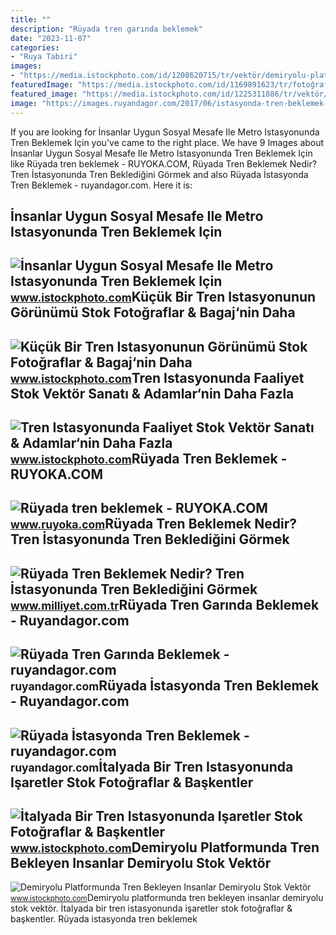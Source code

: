 ```yaml
---
title: ""
description: "Rüyada tren garında beklemek"
date: "2023-11-07"
categories:
- "Ruya Tabiri"
images:
- "https://media.istockphoto.com/id/1208620715/tr/vektör/demiryolu-platformunda-tren-bekleyen-insanlar-demiryolu.jpg?s=612x612&amp;w=is&amp;k=20&amp;c=nNiiYlEidJ8qHSBIrm5GdDDdJGYDS4NswHXn75OWkkI="
featuredImage: "https://media.istockphoto.com/id/1169891623/tr/fotoğraf/küçük-bir-tren-istasyonunun-görünümü.jpg?s=612x612&amp;w=is&amp;k=20&amp;c=d_iJg3tXPdas51cwyuI4ynWrO_0UQzGlZpLH6v8GR14="
featured_image: "https://media.istockphoto.com/id/1225311886/tr/vektör/insanlar-uygun-sosyal-mesafe-ile-metro-istasyonunda-tren-beklemek-için-sıraya.jpg?s=612x612&amp;w=is&amp;k=20&amp;c=DncIQqx1AR4xcwCpbwJRFWTYPOe-kKwGdhGi_jkmRJQ="
image: "https://images.ruyandagor.com/2017/06/istasyonda-tren-beklemek-1856.jpg"
---
```


If you are looking for İnsanlar Uygun Sosyal Mesafe Ile Metro Istasyonunda Tren Beklemek Için you've came to the right place. We have 9 Images about İnsanlar Uygun Sosyal Mesafe Ile Metro Istasyonunda Tren Beklemek Için like Rüyada tren beklemek - RUYOKA.COM, Rüyada Tren Beklemek Nedir? Tren İstasyonunda Tren Beklediğini Görmek and also Rüyada İstasyonda Tren Beklemek - ruyandagor.com. Here it is:

İnsanlar Uygun Sosyal Mesafe Ile Metro Istasyonunda Tren Beklemek Için
----------------------------------------------------------------------

 ![İnsanlar Uygun Sosyal Mesafe Ile Metro Istasyonunda Tren Beklemek Için](https://media.istockphoto.com/id/1225311886/tr/vektör/insanlar-uygun-sosyal-mesafe-ile-metro-istasyonunda-tren-beklemek-için-sıraya.jpg?s=612x612&w=is&k=20&c=DncIQqx1AR4xcwCpbwJRFWTYPOe-kKwGdhGi_jkmRJQ=) <small>www.istockphoto.com</small>Küçük Bir Tren Istasyonunun Görünümü Stok Fotoğraflar &amp; Bagaj‘nin Daha
--------------------------------------------------------------------------

 ![Küçük Bir Tren Istasyonunun Görünümü Stok Fotoğraflar & Bagaj‘nin Daha](https://media.istockphoto.com/id/1169891623/tr/fotoğraf/küçük-bir-tren-istasyonunun-görünümü.jpg?s=612x612&w=is&k=20&c=d_iJg3tXPdas51cwyuI4ynWrO_0UQzGlZpLH6v8GR14=) <small>www.istockphoto.com</small>Tren Istasyonunda Faaliyet Stok Vektör Sanatı &amp; Adamlar‘nin Daha Fazla
--------------------------------------------------------------------------

 ![Tren Istasyonunda Faaliyet Stok Vektör Sanatı & Adamlar‘nin Daha Fazla](https://media.istockphoto.com/id/1198151227/tr/vektör/tren-istasyonunda-faaliyet.jpg?s=612x612&w=is&k=20&c=M01rcE6XqWaeAAll1wu2EzRpxt1709XZzF9LaEB2uUc=) <small>www.istockphoto.com</small>Rüyada Tren Beklemek - RUYOKA.COM
---------------------------------

 ![Rüyada tren beklemek - RUYOKA.COM](https://static.wixstatic.com/media/3d9028_8038780a396441cba218b80a22fee27c~mv2.png/v1/fill/w_970,h_654,al_c/tren1.png) <small>www.ruyoka.com</small>Rüyada Tren Beklemek Nedir? Tren İstasyonunda Tren Beklediğini Görmek
---------------------------------------------------------------------

 ![Rüyada Tren Beklemek Nedir? Tren İstasyonunda Tren Beklediğini Görmek](https://image.milimaj.com/i/milliyet/75/0x410/6078daff5542822a28e9c6b9.jpg) <small>www.milliyet.com.tr</small>Rüyada Tren Garında Beklemek - Ruyandagor.com
---------------------------------------------

 ![Rüyada Tren Garında Beklemek - ruyandagor.com](https://images.ruyandagor.com/2017/05/tren-garinda-beklemek-1351.jpg) <small>ruyandagor.com</small>Rüyada İstasyonda Tren Beklemek - Ruyandagor.com
------------------------------------------------

 ![Rüyada İstasyonda Tren Beklemek - ruyandagor.com](https://images.ruyandagor.com/2017/06/istasyonda-tren-beklemek-1856.jpg) <small>ruyandagor.com</small>İtalyada Bir Tren Istasyonunda Işaretler Stok Fotoğraflar &amp; Başkentler
--------------------------------------------------------------------------

 ![İtalyada Bir Tren Istasyonunda Işaretler Stok Fotoğraflar & Başkentler](https://media.istockphoto.com/id/1175202392/tr/fotoğraf/italyada-bir-tren-istasyonunda-işaretler.jpg?s=612x612&w=is&k=20&c=uD-0R7NHfzL1bhmnRVn70yimrlVJOSapzsTijnYvx6g=) <small>www.istockphoto.com</small>Demiryolu Platformunda Tren Bekleyen Insanlar Demiryolu Stok Vektör
-------------------------------------------------------------------

 ![Demiryolu Platformunda Tren Bekleyen Insanlar Demiryolu Stok Vektör](https://media.istockphoto.com/id/1208620715/tr/vektör/demiryolu-platformunda-tren-bekleyen-insanlar-demiryolu.jpg?s=612x612&w=is&k=20&c=nNiiYlEidJ8qHSBIrm5GdDDdJGYDS4NswHXn75OWkkI=) <small>www.istockphoto.com</small>Demiryolu platformunda tren bekleyen insanlar demiryolu stok vektör. İtalyada bir tren istasyonunda işaretler stok fotoğraflar &amp; başkentler. Rüyada i̇stasyonda tren beklemek
